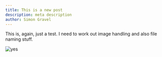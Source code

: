 ```yaml
---
title: This is a new post
description: meta description
author: Simon Gravel
---
```


This is, again, just a test. I need to work out image handling and also file naming stuff.

![yes](/img/img_0292.webp "test")
